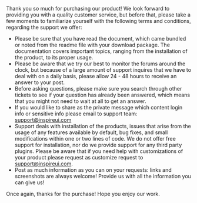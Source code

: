 Thank you so much for purchasing our product! We look forward to providing you with a quality customer service, but before that, please take a few moments to familiarize yourself with the following terms and conditions, regarding the support we offer:

- Please be sure that you have read the document, which came bundled or noted from the readme file with your download package. The documentation covers important topics, ranging from the installation of the product, to its proper usage.
- Please be aware that we try our best to monitor the forums around the clock, but because of a large amount of support inquires that we have to deal with on a daily basis, please allow 24 - 48 hours to receive an answer to your post.
- Before asking questions, please make sure you search through other tickets to see if your question has already been answered, which means that you might not need to wait at all to get an answer.
- If you would like to share as the private message which content login info or sensitive info please email to support team: support@inspireui.com 
- Support deals with installation of the products, issues that arise from the usage of any features available by default, bug fixes, and small modifications within one or two lines of code. We do not offer free support for installation, nor do we provide support for any third party plugins. Please be aware that if you need help with customizations of your product please request as customize request to support@inspireui.com.
- Post as much information as you can on your requests: links and screenshots are always welcome! Provide us with all the information you can give us!

Once again, thanks for the purchase! Hope you enjoy our work.
